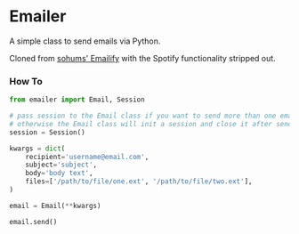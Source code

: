 # Emailer

A simple class to send emails via Python.

Cloned from [sohums' Emailify](https://github.com/sohums/Emailify) with the Spotify functionality stripped out.

### How To
```python
from emailer import Email, Session

# pass session to the Email class if you want to send more than one email
# otherwise the Email class will init a session and close it after sending
session = Session()

kwargs = dict(
    recipient='username@email.com',
    subject='subject',
    body='body text',
    files=['/path/to/file/one.ext', '/path/to/file/two.ext'],
)

email = Email(**kwargs)

email.send()
```
